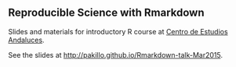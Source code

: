 
Reproducible Science with Rmarkdown
-----------------------------------

Slides and materials for introductory R course at [Centro de Estudios Andaluces](http://www.centrodeestudiosandaluces.es/).

See the slides at http://pakillo.github.io/Rmarkdown-talk-Mar2015.

